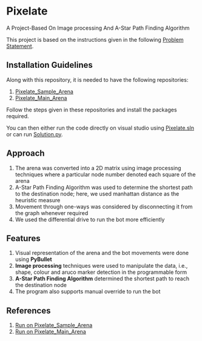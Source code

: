 # Pixelate
A Project-Based On Image processing And A-Star Path Finding Algorithm

This project is based on the instructions given in the following [Problem Statement](https://drive.google.com/file/d/1XZivQZIc6szvCmp2vMksxlliCC4whAkB/view?usp=sharing).

## Installation Guidelines
Along with this repository, it is needed to have the following repositories:
1. [Pixelate_Sample_Arena](https://github.com/Robotics-Club-IIT-BHU/Pixelate_Sample_Arena)
2. [Pixelate_Main_Arena](https://github.com/Robotics-Club-IIT-BHU/Pixelate_Main_Arena)

Follow the steps given in these repositories and install the packages required.

You can then either run the code directly on visual studio using [Pixelate.sln](https://github.com/milind-prajapat/Pixelate/blob/main/Pixelate.sln) or can run [Solution.py](https://github.com/milind-prajapat/Pixelate/blob/main/Solution.py).

## Approach
1. The arena was converted into a 2D matrix using image processing techniques where a particular node number denoted each square of the arena
2. A-Star Path Finding Algorithm was used to determine the shortest path to the destination node; here, we used manhattan distance as the heuristic measure
3. Movement through one-ways was considered by disconnecting it from the graph whenever required
4. We used the differential drive to run the bot more efficiently

## Features
1. Visual representation of the arena and the bot movements were done using **PyBullet**
2. **Image processing** techniques were used to manipulate the data, i.e., shape, colour and aruco marker detection in the programmable form
3. **A-Star Path Finding Algorithm** determined the shortest path to reach the destination node
4. The program also supports manual override to run the bot

## References
1. [Run on Pixelate_Sample_Arena](https://drive.google.com/file/d/1Grus2-VQ6b7RzPIfdwOSfPk-CN6LGskj/view?usp=sharing)
2. [Run on Pixelate_Main_Arena](https://drive.google.com/file/d/1H9sOwg9ko8G9HRjU_7ucStvyIivzOJvN/view?usp=sharing)
